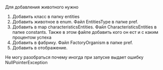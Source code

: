Для добавления животного нужно
1. Добавить класс в папку entities
2. Добавить животное в enum. Файл EntitiesType в папке pref.
3. Добавить в map characteristicsEntities. Файл CharacteristicsEntities в папке constants. Также в этом файле добавить кого он ест и с каким процентом успеха
4. Добавить в фабрику. Файл FactoryOrganism в папке pref.
5. Добавить в отображение.


Не могу разобраться почему иногда при запуске выдает ошибку NullPointerException 